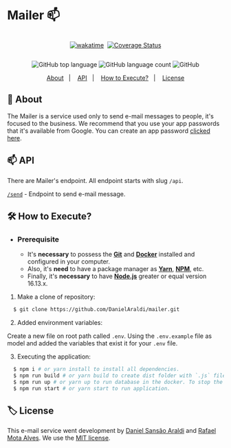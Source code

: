 # Mailer 📫

<div style="width: 100%; display: flex; flex-direction: row; flex-wrap: nowrap; justify-content: center; align-items: center; gap: 8px">

[![wakatime](https://wakatime.com/badge/user/920a7e43-2969-4212-82ff-1b375685ff58/project/00e95626-aa7e-4501-a6fd-3f315bc40b35.svg)](https://wakatime.com/badge/user/920a7e43-2969-4212-82ff-1b375685ff58/project/00e95626-aa7e-4501-a6fd-3f315bc40b35)

[![Coverage Status](https://coveralls.io/repos/github/DanielAraldi/mailer/badge.svg?branch=feat/send-mail-controller)](https://coveralls.io/github/DanielAraldi/mailer?branch=feat/send-mail-controller)

</div>

<p align="center">
  <img alt="GitHub top language" src="https://img.shields.io/github/languages/top/DanielAraldi/Mailer?style=flat-square">
  <img alt="GitHub language count" src="https://img.shields.io/github/languages/count/DanielAraldi/Mailer?style=flat-square">
  <img alt="GitHub" src="https://img.shields.io/github/license/DanielAraldi/Mailer?style=flat-square">
</p>

<p align="center">
  <a href="#📖-about">About</a>&nbsp;&nbsp;&nbsp;|&nbsp;&nbsp;&nbsp;
  <a href="#📫-api">API</a>&nbsp;&nbsp;&nbsp;|&nbsp;&nbsp;&nbsp;
  <a href="#🛠️-how-to-execute">How to Execute?</a>&nbsp;&nbsp;&nbsp;|&nbsp;&nbsp;&nbsp;
  <a href="#🏷️-license">License</a>
</p>

## 📖 About

The Mailer is a service used only to send e-mail messages to people, it's focused to the business. We recommend that you use your app passwords that it's available from Google. You can create an app password [clicked here](https://myaccount.google.com/apppasswords).

## 📫 API

There are Mailer's endpoint. All endpoint starts with slug `/api`.

[`/send`](./requirements/send.md) - Endpoint to send e-mail message.

## 🛠️ How to Execute?

- ### **Prerequisite**

  - It's **necessary** to possess the **[Git](https://git-scm.com/)** and **[Docker](https://www.docker.com/products/docker-desktop/)** installed and configured in your computer.
  - Also, it's **need** to have a package manager as **[Yarn](https://yarnpkg.com/)**, **[NPM](https://www.npmjs.com/)**, etc.
  - Finally, it's **necessary** to have **[Node.js](https://nodejs.org/en)** greater or equal version 16.13.x.

1. Make a clone of repository:

```sh
  $ git clone https://github.com/DanielAraldi/mailer.git
```

2. Added environment variables:

Create a new file on root path called `.env`. Using the `.env.example` file as model and added the variables that exist it for your `.env` file.

3. Executing the application:

```sh
  $ npm i # or yarn install to install all dependencies.
  $ npm run build # or yarn build to create dist folder with `.js` files that will be used in production.
  $ npm run up # or yarn up to run database in the docker. To stop the database run the `npm run stop` command.
  $ npm run start # or yarn start to run application.
```

## 🏷️ License

This e-mail service went development by [Daniel Sansão Araldi](https://github.com/DanielAraldi) and [Rafael Mota Alves](https://github.com/RafaelMotaAlvess). We use the [MIT license](./LICENSE).

